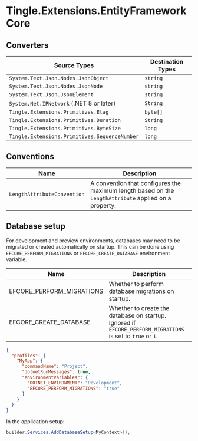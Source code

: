 # Tingle.Extensions.EntityFrameworkCore

## Converters

|Source Types|Destination Types|
|--|--|
|`System.Text.Json.Nodes.JsonObject`|`string`|
|`System.Text.Json.Nodes.JsonNode`|`string`|
|`System.Text.Json.JsonElement`|`string`|
|`System.Net.IPNetwork` (.NET 8 or later)|`String`|
|`Tingle.Extensions.Primitives.Etag`|`byte[]`|
|`Tingle.Extensions.Primitives.Duration`|`String`|
|`Tingle.Extensions.Primitives.ByteSize`|`long`|
|`Tingle.Extensions.Primitives.SequenceNumber`|`long`|

## Conventions

|Name|Description|
|--|--|
|`LengthAttributeConvention`|A convention that configures the maximum length based on the `LengthAttribute` applied on a property.|

## Database setup

For development and preview environments, databases may need to be migrated or created automatically on startup.
This can be done using `EFCORE_PERFORM_MIGRATIONS` or `EFCORE_CREATE_DATABASE` environment variable.

|Name|Description|
|--|--|
|EFCORE_PERFORM_MIGRATIONS|Whether to perform database migrations on startup.|
|EFCORE_CREATE_DATABASE|Whether to create the database on startup. Ignored if `EFCORE_PERFORM_MIGRATIONS` is set to `true` or `1`.|

```json
{
  "profiles": {
    "MyApp": {
      "commandName": "Project",
      "dotnetRunMessages": true,
      "environmentVariables": {
        "DOTNET_ENVIRONMENT": "Development",
        "EFCORE_PERFORM_MIGRATIONS": "true"
      }
    }
  }
}
```

In the application setup:

```cs
builder.Services.AddDatabaseSetup<MyContext>();
```
